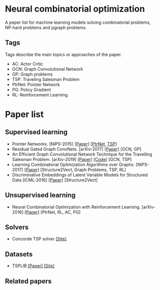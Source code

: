 # Neural combinatorial optimization
A peper list for machine learning models solving combinatorial problems, NP-hard problems and pgraph problems.

## Tags
Tags describe the main topics or approaches of the paper.
* AC: Actor Critic
* GCN: Graph Convolutional Network
* GP: Graph problems
* TSP: Traveling Salesman Problem
* PtrNet: Pointer Network
* PG: Policy Gradient
* RL: Reinforcement Learning

# Paper list

## Supervised learning
* Pointer Networks. [NIPS-2015] [[Paper]](https://arxiv.org/pdf/1506.03134.pdf) [[PtrNet](https:#! "Pointer Networks"), [TSP](https:#! "Traveling Salesman Problem")]  
* Residual Gated Graph ConvNets. [arXiv-2017] [[Paper]](https://arxiv.org/pdf/1711.07553.pdf) [GCN, GP]
* An Efficient Graph Convolutional Network Technique for the Travelling Salesman Problem. [arXiv-2019] [[Paper]](https://arxiv.org/pdf/1906.01227.pdf) [[Code]](https://github.com/chaitjo/graph-convnet-tsp) [GCN, TSP]
* Learning Combinatorial Optimization Algorithms over Graphs. [NIPS-2017] [[Paper]](https://arxiv.org/pdf/1704.01665.pdf) [Structure2Vect, Graph Problems, TSP, RL]
* Discriminative Embeddings of Latent Variable Models for Structured Data [ICML-2016] [[Paper]](https://arxiv.org/pdf/1603.05629.pdf) [Structure2Vect]

## Unsupervised learning
* Neural Combinatorial Optimization with Reinforcement Learning. [arXiv-2016] [[Paper]](https://arxiv.org/pdf/1611.09940.pdf) [PtrNet, RL, AC, PG]

## Solvers
* Concorde TSP solver [[Site]](http://www.math.uwaterloo.ca/tsp/concorde/)

## Datasets
* TSPLIB [[Paper]](https://pubsonline.informs.org/doi/abs/10.1287/ijoc.3.4.376) [[Site]](http://elib.zib.de/pub/mp-testdata/tsp/tsplib/tsplib.html)

## Related papers
